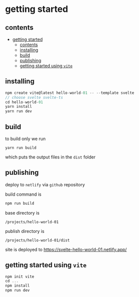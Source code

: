 # getting started

## contents
- [getting started](#getting-started)
  - [contents](#contents)
  - [installing](#installing)
  - [build](#build)
  - [publishing](#publishing)
  - [getting started using `vite`](#getting-started-using-vite)

## installing

```js
npm create vite@latest hello-world-01 -- --template svelte
// choose svelte svelte-ts
cd hello-world-01
yarn install
yarn run dev
```

## build

to build only we run

```
yarn run build
```

which puts the output files in the `dist` folder

## publishing

deploy to `netlify` via `github` repository

build command is 

```js
npm run build
```

base directory is

```
/projects/hello-world-01
```

publish directory is

```
/projects/hello-world-01/dist
```

site is deployed to https://svelte-hello-world-01.netlify.app/


## getting started using `vite`

```js
npm init vite 
cd ...
npm install 
npm run dev
```
